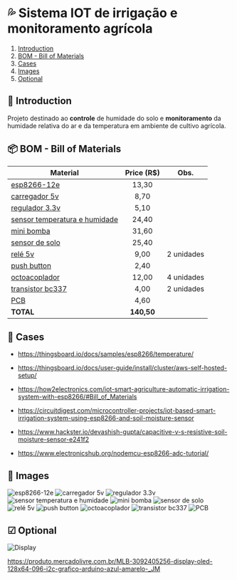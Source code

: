 # 💦 Sistema IOT de irrigação e monitoramento agrícola

1. [Introduction](#🚪-Introduction)
2. [BOM - Bill of Materials](#📦-BOM-Bill-of-Materials)
3. [Cases](#📃-Cases)
4. [Images](#📸-Images)
5. [Optional](#☑-Optional) 

## 🚪 Introduction

Projeto destinado ao **controle** de humidade do solo e **monitoramento** da humidade relativa do ar e da temperatura em ambiente de cultivo agrícola. 

## 📦 BOM - Bill of Materials
 
| Material    | Price (R$)  | Obs.    |
|---|:---:|---|
| [esp8266-12e](https://produto.mercadolivre.com.br/MLB-1907050722-10x-modulo-wi-fi-esp8266-esp-12e-arduino-nota-fiscal-_JM#position=1&search_layout=stack&type=item&tracking_id=2d2e424e-874b-483e-bd6f-de6577e67ca7) | 13,30    | |
| [carregador 5v](https://produto.mercadolivre.com.br/MLB-2186040777-carregador-de-celular-portas-usb-e-cabo-lehmox-_JM#position=30&search_layout=stack&type=item&tracking_id=f5cff41b-8cd7-44a9-bb05-1a0c531d35b4) | 8,70 ||
| [regulador 3.3v](https://produto.mercadolivre.com.br/MLB-2807887210-20-modulo-regulador-de-tenso-33v-ams1117-33-_JM#position=7&search_layout=grid&type=item&tracking_id=11326d21-f718-4b99-b237-191f59bbc829) | 5,10 ||
| [sensor temperatura e humidade](https://produto.mercadolivre.com.br/MLB-3107057574-1x-modulo-sensor-de-umidade-e-temperatura-dht11-_JM)|24,40||
| [mini bomba](https://produto.mercadolivre.com.br/MLB-2721582056-mini-bomba-de-agua-submersivel-5v-aquario-_JM)|31,60||
| [sensor de solo](https://produto.mercadolivre.com.br/MLB-2643313690-sensor-umidade-do-solo-arduino-pic-eletrokits-_JM)|25,40||
| [relé 5v](https://produto.mercadolivre.com.br/MLB-1586973462-kit-10-pecas-rele-5v-1-contato-reversivel-10a-5-pinos-_JM#position=21&search_layout=grid&type=item&tracking_id=3d52d1e3-460d-42b3-8055-d38f81ec38c0)| 9,00 | 2 unidades |
| [push button](https://produto.mercadolivre.com.br/MLB-1858468268-kit-10x-chave-tactil-push-button-6x6x5mm-arduino-eletrnica-_JM#position=3&search_layout=stack&type=item&tracking_id=cbc63715-f20b-4715-b71f-ceae2e2f0b7b)| 2,40 ||
| [octoacoplador](https://produto.mercadolivre.com.br/MLB-2852866237-kit-c-10-unidades-optoacoplador-pc814-_JM#position=12&search_layout=stack&type=item&tracking_id=fec8b911-dba1-4467-82a2-fbf29e6434ed)| 12,00| 4 unidades ||
| [transistor bc337](https://produto.mercadolivre.com.br/MLB-2216562411-transistor-bc547-npn-para-projetos-10-pecas-_JM#position=3&search_layout=stack&type=item&tracking_id=7f7cbe23-53ea-4a31-b9f1-2a2b9964b7f1)|4,00|2 unidades|
| [PCB](https://produto.mercadolivre.com.br/MLB-1653387336-10x-placa-fenolite-pcb-ilhada-7x9-perfurada-circuito-impress-_JM#position=3&search_layout=grid&type=item&tracking_id=89f09f70-107e-462e-b941-97cc35200b74)| 4,60 ||
| **TOTAL** | **140,50** |  
  

## 📃 Cases

- https://thingsboard.io/docs/samples/esp8266/temperature/

- https://thingsboard.io/docs/user-guide/install/cluster/aws-self-hosted-setup/

- https://how2electronics.com/iot-smart-agriculture-automatic-irrigation-system-with-esp8266/#Bill_of_Materials

- https://circuitdigest.com/microcontroller-projects/iot-based-smart-irrigation-system-using-esp8266-and-soil-moisture-sensor

- https://www.hackster.io/devashish-gupta/capacitive-v-s-resistive-soil-moisture-sensor-e241f2

- https://www.electronicshub.org/nodemcu-esp8266-adc-tutorial/


## 📸 Images 

![esp8266-12e](./images/Screenshot_20230125_023417.png)
![carregador 5v](./images/Screenshot_20230125_023623.png) 
![regulador 3.3v](./images/Screenshot_20230125_024043.png)
![sensor temperatura e humidade](./images/Screenshot_20230125_024320.png)
![mini bomba](./images/Screenshot_20230125_024737.png)
![sensor de solo](./images/Screenshot_20230125_025016.png)
![relé 5v](./images/Screenshot_20230125_025052.png)
![push button](./images/Screenshot_20230125_025128.png)
![octoacoplador](./images/Screenshot_20230125_025205.png)
![transistor bc337](./images/Screenshot_20230125_025306.png)
![PCB](./images/Screenshot_20230125_025339.png)

## ☑ Optional 

![Display](./images/Screenshot_20230105-235344.png)

https://produto.mercadolivre.com.br/MLB-3092405256-display-oled-128x64-096-i2c-grafico-arduino-azul-amarelo-_JM


